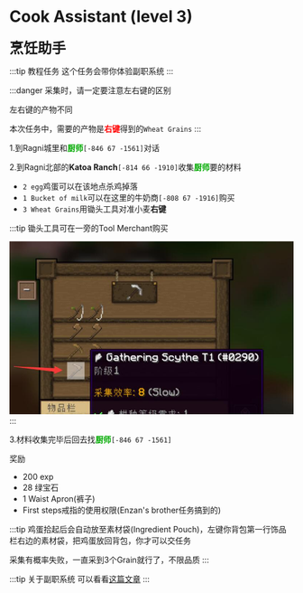 # Cook Assistant (level 3)
<span style="font-size: 25px;">**烹饪助手**</span>
  
:::tip 教程任务
这个任务会带你体验副职系统
:::

:::danger
采集时，请一定要注意左右键的区别

左右键的产物不同

本次任务中，需要的产物是<font color='red'>**右键**</font>得到的`Wheat Grains`
:::

1.到Ragni城里和<font color=00AA00>**厨师**</font>`[-846 67 -1561]`对话

2.到Ragni北部的**Katoa Ranch**`[-814 66 -1910]`收集<font color=00AA00>**厨师**</font>要的材料

   + `2 egg`鸡蛋可以在该地点杀鸡掉落
   + `1 Bucket of milk`可以在这里的牛奶商`[-808 67 -1916]`购买   
   + `3 Wheat Grains`用锄头工具对准小麦**右键**

:::tip
锄头工具可在一旁的Tool Merchant购买

![](/assets/img/lvl4-1.jpg)
:::


3.材料收集完毕后回去找<font color=00AA00>**厨师**</font>`[-846 67 -1561]`

奖励  

+ 200 exp
+ 28 绿宝石
+ 1 Waist Apron(裤子)
+ First steps戒指的使用权限(Enzan's brother任务搞到的)

:::tip
鸡蛋拾起后会自动放至素材袋(Ingredient Pouch)，左键你背包第一行饰品栏右边的素材袋，把鸡蛋放回背包，你才可以交任务

采集有概率失败，一直采到3个Grain就行了，不限品质
:::

:::tip 关于副职系统
可以看看[这篇文章](/guide/profession.html)
:::